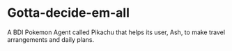# Gotta-decide-em-all
A BDI Pokemon Agent called Pikachu that helps its user, Ash, to make travel arrangements and daily plans.
